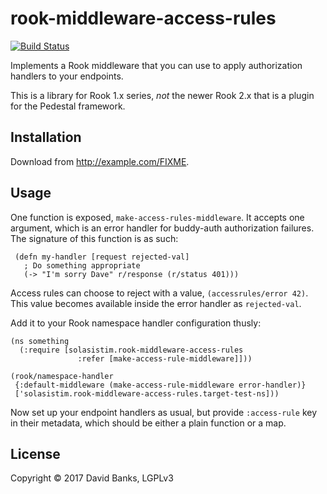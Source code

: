 # rook-middleware-access-rules

[![Build Status](https://travis-ci.org/amoe/rook-middleware-access-rules.svg?branch=master)](https://travis-ci.org/amoe/rook-middleware-access-rules)

Implements a Rook middleware that you can use to apply authorization handlers to
your endpoints.

This is a library for Rook 1.x series, *not* the newer Rook 2.x that is a plugin
for the Pedestal framework.

## Installation

Download from http://example.com/FIXME.

## Usage

One function is exposed, `make-access-rules-middleware`.  It accepts one argument,
which is an error handler for buddy-auth authorization failures.  The signature
of this function is as such:

     (defn my-handler [request rejected-val]
       ; Do something appropriate
       (-> "I'm sorry Dave" r/response (r/status 401)))

Access rules can choose to reject with a value, `(accessrules/error 42)`.  This
value becomes available inside the error handler as `rejected-val`.

Add it to your Rook namespace handler configuration thusly:

    (ns something
      (:require [solasistim.rook-middleware-access-rules
                   :refer [make-access-rule-middleware]]))

    (rook/namespace-handler
     {:default-middleware (make-access-rule-middleware error-handler)}
     ['solasistim.rook-middleware-access-rules.target-test-ns]))

Now set up your endpoint handlers as usual, but provide `:access-rule` key in
their metadata, which should be either a plain function or a map.

## License

Copyright © 2017 David Banks, LGPLv3

